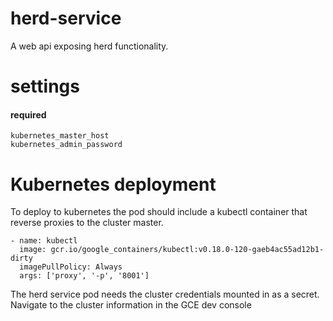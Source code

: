 # herd-service
A web api exposing herd functionality.

# settings
#### required

    kubernetes_master_host
    kubernetes_admin_password
    
# Kubernetes deployment

To deploy to kubernetes the pod should include a kubectl container that reverse proxies to the cluster master.

    - name: kubectl
      image: gcr.io/google_containers/kubectl:v0.18.0-120-gaeb4ac55ad12b1-dirty
      imagePullPolicy: Always
      args: ['proxy', '-p', '8001']

The herd service pod needs the cluster credentials mounted in as a secret.
Navigate to the cluster information in the GCE dev console
